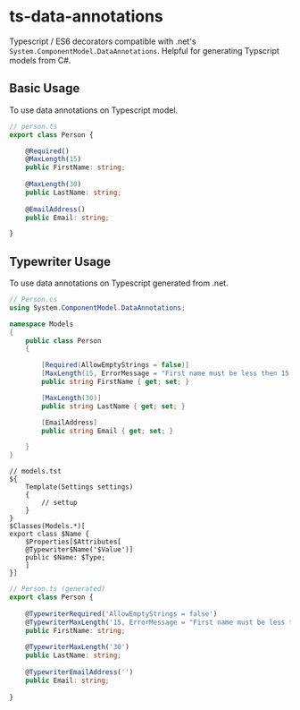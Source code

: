 # ts-data-annotations

Typescript / ES6 decorators compatible with .net's `System.ComponentModel.DataAnnotations`. Helpful for generating Typscript models from C#.

## Basic Usage

To use data annotations on Typescript model.

```ts
// person.ts
export class Person {

	@Required()
	@MaxLength(15)
	public FirstName: string;
    
	@MaxLength(30)
	public LastName: string;
    
	@EmailAddress()
	public Email: string;

}
```

## Typewriter Usage

To use data annotations on Typescript generated from .net.

```cs
// Person.cs
using System.ComponentModel.DataAnnotations;

namespace Models
{
    public class Person
    {

        [Required(AllowEmptyStrings = false)]
        [MaxLength(15, ErrorMessage = "First name must be less then 15 characters.")]
        public string FirstName { get; set; }

        [MaxLength(30)]
        public string LastName { get; set; }

        [EmailAddress]
        public string Email { get; set; }

    }
}
```

```tst
// models.tst
${
    Template(Settings settings)
    {
        // settup
    }
}
$Classes(Models.*)[
export class $Name {
    $Properties[$Attributes[
	@Typewriter$Name('$Value')]
	public $Name: $Type;
    ]
}]
```

```ts
// Person.ts (generated)
export class Person {
    
	@TypewriterRequired('AllowEmptyStrings = false')
	@TypewriterMaxLength('15, ErrorMessage = "First name must be less then 15 characters."')
	public FirstName: string;
    
	@TypewriterMaxLength('30')
	public LastName: string;
    
	@TypewriterEmailAddress('')
	public Email: string;
    
}
```